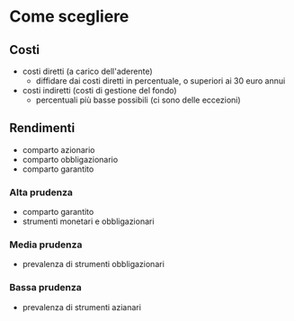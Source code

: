 # Come scegliere

## Costi

* costi diretti (a carico dell'aderente)
  * diffidare dai costi diretti in percentuale, o superiori ai 30 euro annui
* costi indiretti (costi di gestione del fondo)
  * percentuali più basse possibili (ci sono delle eccezioni)

## Rendimenti

* comparto azionario
* comparto obbligazionario
* comparto garantito&#x20;

### Alta prudenza

* comparto garantito
* strumenti monetari e obbligazionari

### Media prudenza

* prevalenza di strumenti obbligazionari

### Bassa prudenza

* prevalenza di strumenti azianari





